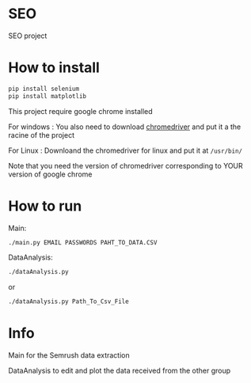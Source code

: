 # SEO
SEO project

# How to install 

```bash
pip install selenium
pip install matplotlib
```

This project require google chrome installed

For windows : You also need to download [chromedriver](https://sites.google.com/chromium.org/driver/) and put it a the racine of the project
      
For Linux : Downloand the chromedriver for linux and put it at ``` /usr/bin/ ```

Note that you need the version of chromedriver corresponding to YOUR version of google chrome

# How to run 
Main:
```bash
./main.py EMAIL PASSWORDS PAHT_TO_DATA.CSV
```
DataAnalysis:
```bash
./dataAnalysis.py
```
or
```bash
./dataAnalysis.py Path_To_Csv_File
```

# Info
Main for the Semrush data extraction

DataAnalysis to edit and plot the data received from the other group
